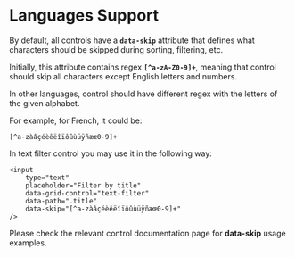 # Languages Support

By default, all controls have a **`data-skip`** attribute that defines what characters should be skipped during sorting, filtering, etc.

Initially, this attribute contains regex **`[^a-zA-Z0-9]+`**, meaning that control should skip all characters except English letters and numbers.

In other languages, control should have different regex with the letters of the given alphabet.

For example, for French, it could be:

```
[^a-zàâçéèêëîïôûùüÿñæœ0-9]+
```

In text filter control you may use it in the following way:

```markup
<input
    type="text"
    placeholder="Filter by title"
    data-grid-control="text-filter"
    data-path=".title"
    data-skip="[^a-zàâçéèêëîïôûùüÿñæœ0-9]+"
/>
```

Please check the relevant control documentation page for **data-skip** usage examples.
